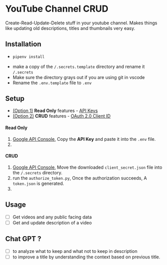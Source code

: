 # YouTube Channel CRUD

Create-Read-Update-Delete stuff in your youtube channel. Makes things like updating old descriptions, titles and thumbnails very easy.

## Installation

-   ```sh
    pipenv install
    ```
-   make a copy of the `/.secrets.template` directory and rename it `/.secrets`
-   Make sure the directory grays out if you are using git in vscode
-   Rename the `.env.template` file to `.env`

## Setup

-   [(Option 1)](#read-only) **Read Only** features - [API Keys](https://developers.google.com/youtube/v3/getting-started)
-   [(Option 2)](#crud) **CRUD** features - [OAuth 2.0 Client ID](https://support.google.com/cloud/answer/6158849)

#### Read Only

1. [Google API Console](https://console.cloud.google.com/?hl=vi), Copy the **API Key** and paste it into the `.env` file.
2.

#### CRUD

1. [Google API Console](https://console.cloud.google.com/?hl=vi), Move the downloaded `client_secret.json` file into the `/.secrets` directory.
2. run the `authorize_token.py`, Once the authorization succeeds, A `token.json` is generated. 
3.  

## Usage

- [ ] Get videos and any public facing data
- [ ] Get and update description of a video

## Chat GPT ?

-   [ ] to analyze what to keep and what not to keep in description
-   [ ] to improve a title by understanding the context based on previous title.
